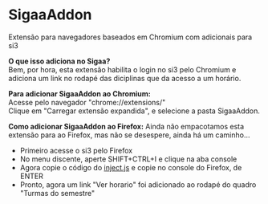 # SigaaAddon
Extensão para navegadores baseados em Chromium com adicionais para si3

**O que isso adiciona no Sigaa?**<br>
Bem, por hora, esta extensão habilita o login no si3 pelo Chromium e 
adiciona um link no rodapé das diciplinas que da acesso a um horário.      

**Para adicionar SigaaAddon ao Chromium:**<br>
Acesse pelo navegador "chrome://extensions/"<br>
Clique em "Carregar extensão expandida", e selecione a pasta SigaaAddon.<br>

**Como adicionar SigaaAddon ao Firefox:**
Ainda não empacotamos esta extensão para ao Firefox, mas não se desespere, ainda há um caminho…<br>
- Primeiro acesse o si3 pelo Firefox
- No menu discente, aperte SHIFT+CTRL+I e clique na aba console
- Agora copie o código do [inject.js](https://github.com/LaercioSantana/SigaaAddon/blob/master/SigaaAddon/inject.js) e copie no console do Firefox, de ENTER
- Pronto, agora um link "Ver horario" foi adicionado ao rodapé do quadro "Turmas do semestre"
